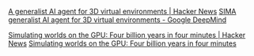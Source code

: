 
[A generalist AI agent for 3D virtual environments | Hacker News](https://news.ycombinator.com/item?id=39692387)
[SIMA generalist AI agent for 3D virtual environments - Google DeepMind](https://deepmind.google/discover/blog/sima-generalist-ai-agent-for-3d-virtual-environments/)

[Simulating worlds on the GPU: Four billion years in four minutes | Hacker News](https://news.ycombinator.com/item?id=27950641)
[Simulating worlds on the GPU: Four billion years in four minutes](https://davidar.io/post/sim-glsl)
